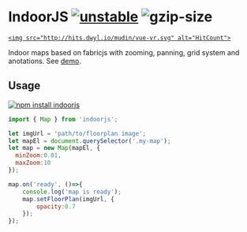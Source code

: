 # IndoorJS [![unstable](http://badges.github.io/stability-badges/dist/unstable.svg)](http://github.com/badges/stability-badges) ![gzip-size](https://img.shields.io/badge/size-18.4kb-brightgreen.svg) <a href="http://hits.dwyl.io/mudin/vue-vr">
    <img src="http://hits.dwyl.io/mudin/vue-vr.svg" alt="HitCount">
  </a>

Indoor maps based on fabricjs with zooming, panning, grid system and anotations. 
See [demo](https://mudin.github.io/indoorjs).


## Usage

[![npm install indoorjs](https://nodei.co/npm/indoorjs.png?mini=true)](https://npmjs.org/package/indoorjs/)

```js
import { Map } from 'indoorjs';

let imgUrl = 'path/to/floorplan image';
let mapEl = document.querySelector('.my-map');
let map = new Map(mapEl, {
  minZoom:0.01,
  maxZoom:10
});

map.on('ready', ()=>{
	console.log('map is ready');
	map.setFloorPlan(imgUrl, {
		opacity:0.7
	});
});
```
